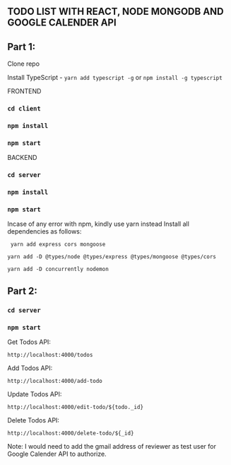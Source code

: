 ## TODO LIST WITH REACT, NODE MONGODB AND GOOGLE CALENDER API

## Part 1:

Clone repo

Install TypeScript - `yarn add typescript -g` or `npm install -g typescript`

FRONTEND
### `cd client`

### `npm install`

### `npm start`

BACKEND
### `cd server`

### `npm install`

### `npm start`

Incase of any error with npm, kindly use yarn instead
Install all dependencies as follows:

` yarn add express cors mongoose`

`yarn add -D @types/node @types/express @types/mongoose @types/cors`

`yarn add -D concurrently nodemon`


## Part 2:

### `cd server`

### `npm start`

Get Todos API:

`http://localhost:4000/todos`

Add Todos API:

`http://localhost:4000/add-todo`

Update Todos API:

`http://localhost:4000/edit-todo/${todo._id}`

Delete Todos API:

`http://localhost:4000/delete-todo/${_id}`

Note: I would need to add the gmail address of reviewer as test user for Google Calender API to authorize.